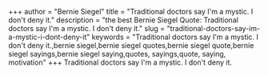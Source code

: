 +++
author = "Bernie Siegel"
title = "Traditional doctors say I'm a mystic. I don't deny it."
description = "the best Bernie Siegel Quote: Traditional doctors say I'm a mystic. I don't deny it."
slug = "traditional-doctors-say-im-a-mystic-i-dont-deny-it"
keywords = "Traditional doctors say I'm a mystic. I don't deny it.,bernie siegel,bernie siegel quotes,bernie siegel quote,bernie siegel sayings,bernie siegel saying,quotes, sayings,quote, saying, motivation"
+++
Traditional doctors say I'm a mystic. I don't deny it.
